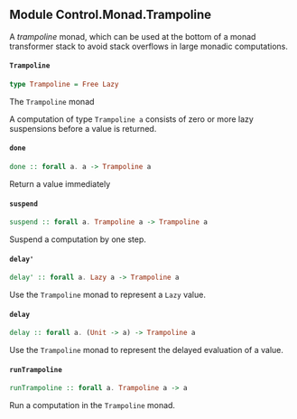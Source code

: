 ## Module Control.Monad.Trampoline

A _trampoline_ monad, which can be used at the bottom of
a monad transformer stack to avoid stack overflows in large
monadic computations.

#### `Trampoline`

``` purescript
type Trampoline = Free Lazy
```

The `Trampoline` monad

A computation of type `Trampoline a` consists of zero or more lazy 
suspensions before a value is returned.

#### `done`

``` purescript
done :: forall a. a -> Trampoline a
```

Return a value immediately

#### `suspend`

``` purescript
suspend :: forall a. Trampoline a -> Trampoline a
```

Suspend a computation by one step.

#### `delay'`

``` purescript
delay' :: forall a. Lazy a -> Trampoline a
```

Use the `Trampoline` monad to represent a `Lazy` value.

#### `delay`

``` purescript
delay :: forall a. (Unit -> a) -> Trampoline a
```

Use the `Trampoline` monad to represent the delayed evaluation of a value.

#### `runTrampoline`

``` purescript
runTrampoline :: forall a. Trampoline a -> a
```

Run a computation in the `Trampoline` monad.


